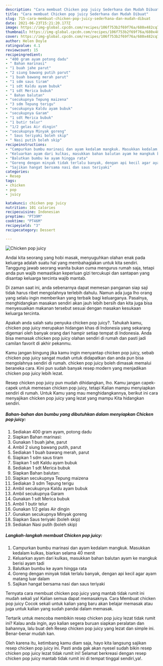 ```yaml
---
description: "Cara membuat Chicken pop juicy Sederhana dan Mudah Dibuat"
title: "Cara membuat Chicken pop juicy Sederhana dan Mudah Dibuat"
slug: 715-cara-membuat-chicken-pop-juicy-sederhana-dan-mudah-dibuat
date: 2021-06-23T15:21:20.177Z
image: https://img-global.cpcdn.com/recipes/106f753b2f69f76a/680x482cq70/chicken-pop-juicy-foto-resep-utama.jpg
thumbnail: https://img-global.cpcdn.com/recipes/106f753b2f69f76a/680x482cq70/chicken-pop-juicy-foto-resep-utama.jpg
cover: https://img-global.cpcdn.com/recipes/106f753b2f69f76a/680x482cq70/chicken-pop-juicy-foto-resep-utama.jpg
author: Helen Doyle
ratingvalue: 4.1
reviewcount: 15
recipeingredient:
- "400 gram ayam potong dadu"
- " Bahan marinasi"
- "1 buah jahe parut"
- "2 siung bawang putih parut"
- "1 buah bawang merah parut"
- "1 sdm saus tiram"
- "1 sdt Kaldu ayam bubuk"
- "1 sdt Merica bubuk"
- " Bahan balutan"
- "secukupnya Tepung maizena"
- "3 sdm Tepung terigu"
- "secukupnya Kaldu ayam bubuk"
- "secukupnya Garam"
- "1 sdt Merica bubuk"
- "1 butir telur"
- "1/2 gelas Air dingin"
- "secukupnya Minyak goreng"
- " Saus teriyaki boleh skip"
- " Nasi putih boleh skip"
recipeinstructions:
- "Campurkan bumbu marinasi dan ayam kedalam mangkuk. Masukkan kedalam kulkas, biarkan selama 40 menit"
- "Keluarkan ayam dari kulkas, masukkan bahan balutan ayam ke mangkuk berisi ayam tadi"
- "Balutkan bumbu ke ayam hingga rata"
- "Goreng dengan minyak tidak terlalu banyak, dengan api kecil agar ayam matang luar dalam"
- "Sajikan hangat bersama nasi dan saus teriyaki"
categories:
- Resep
tags:
- chicken
- pop
- juicy

katakunci: chicken pop juicy 
nutrition: 101 calories
recipecuisine: Indonesian
preptime: "PT39M"
cooktime: "PT46M"
recipeyield: "3"
recipecategory: Dessert

---
```



![Chicken pop juicy](https://img-global.cpcdn.com/recipes/106f753b2f69f76a/680x482cq70/chicken-pop-juicy-foto-resep-utama.jpg)

Andai kita seorang yang hobi masak, menyuguhkan olahan enak pada keluarga adalah suatu hal yang membahagiakan untuk kita sendiri. Tanggung jawab seorang  wanita bukan cuma mengurus rumah saja, tetapi anda pun wajib memastikan keperluan gizi tercukupi dan santapan yang disantap keluarga tercinta wajib mantab.

Di zaman  saat ini, anda sebenarnya dapat memesan panganan siap saji tidak harus ribet mengolahnya terlebih dahulu. Namun ada juga lho orang yang selalu ingin memberikan yang terbaik bagi keluarganya. Pasalnya, menghidangkan masakan sendiri akan jauh lebih bersih dan kita juga bisa menyesuaikan makanan tersebut sesuai dengan masakan kesukaan keluarga tercinta. 



Apakah anda salah satu penyuka chicken pop juicy?. Tahukah kamu, chicken pop juicy merupakan hidangan khas di Indonesia yang sekarang digemari oleh banyak orang dari hampir setiap tempat di Indonesia. Anda bisa memasak chicken pop juicy olahan sendiri di rumah dan pasti jadi camilan favorit di akhir pekanmu.

Kamu jangan bingung jika kamu ingin menyantap chicken pop juicy, sebab chicken pop juicy sangat mudah untuk didapatkan dan anda pun bisa mengolahnya sendiri di rumah. chicken pop juicy boleh dimasak memalui beraneka cara. Kini pun sudah banyak resep modern yang menjadikan chicken pop juicy lebih lezat.

Resep chicken pop juicy pun mudah dihidangkan, lho. Kamu jangan capek-capek untuk memesan chicken pop juicy, tetapi Kalian mampu menyiapkan sendiri di rumah. Untuk Kamu yang mau menghidangkannya, berikut ini cara menyajikan chicken pop juicy yang lezat yang mampu Kita hidangkan sendiri.

<!--inarticleads1-->

##### Bahan-bahan dan bumbu yang dibutuhkan dalam menyiapkan Chicken pop juicy:

1. Sediakan 400 gram ayam, potong dadu
1. Siapkan  Bahan marinasi:
1. Gunakan 1 buah jahe, parut
1. Ambil 2 siung bawang putih, parut
1. Sediakan 1 buah bawang merah, parut
1. Siapkan 1 sdm saus tiram
1. Siapkan 1 sdt Kaldu ayam bubuk
1. Sediakan 1 sdt Merica bubuk
1. Siapkan  Bahan balutan:
1. Siapkan secukupnya Tepung maizena
1. Sediakan 3 sdm Tepung terigu
1. Ambil secukupnya Kaldu ayam bubuk
1. Ambil secukupnya Garam
1. Gunakan 1 sdt Merica bubuk
1. Ambil 1 butir telur
1. Gunakan 1/2 gelas Air dingin
1. Gunakan secukupnya Minyak goreng
1. Siapkan  Saus teriyaki (boleh skip)
1. Sediakan  Nasi putih (boleh skip)




<!--inarticleads2-->

##### Langkah-langkah membuat Chicken pop juicy:

1. Campurkan bumbu marinasi dan ayam kedalam mangkuk. Masukkan kedalam kulkas, biarkan selama 40 menit
1. Keluarkan ayam dari kulkas, masukkan bahan balutan ayam ke mangkuk berisi ayam tadi
1. Balutkan bumbu ke ayam hingga rata
1. Goreng dengan minyak tidak terlalu banyak, dengan api kecil agar ayam matang luar dalam
1. Sajikan hangat bersama nasi dan saus teriyaki




Ternyata cara membuat chicken pop juicy yang mantab tidak rumit ini mudah sekali ya! Kalian semua dapat memasaknya. Cara Membuat chicken pop juicy Cocok sekali untuk kalian yang baru akan belajar memasak atau juga untuk kalian yang sudah pandai dalam memasak.

Tertarik untuk mencoba membikin resep chicken pop juicy lezat tidak rumit ini? Kalau anda ingin, ayo kalian segera buruan siapkan peralatan dan bahannya, lalu buat deh Resep chicken pop juicy yang lezat dan simple ini. Benar-benar mudah kan. 

Oleh karena itu, ketimbang kamu diam saja, hayo kita langsung sajikan resep chicken pop juicy ini. Pasti anda gak akan nyesel sudah bikin resep chicken pop juicy lezat tidak rumit ini! Selamat berkreasi dengan resep chicken pop juicy mantab tidak rumit ini di tempat tinggal sendiri,ya!.

